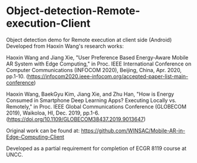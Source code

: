 # Object-detection-Remote-execution-Client
 Object detection demo for Remote execution at client side (Android)
 Developed from Haoxin Wang's research works:
 
 Haoxin Wang and Jiang Xie, "User Preference Based Energy-Aware Mobile AR System with Edge Computing," in Proc. IEEE International Conference on Computer Communications (INFOCOM 2020), Beijing, China, Apr. 2020, pp.1-10. (https://infocom2020.ieee-infocom.org/accepted-paper-list-main-conference)
 
 Haoxin Wang, BaekGyu Kim, Jiang Xie, and Zhu Han, "How is Energy Consumed in Smartphone Deep Learning Apps? Executing Locally vs. Remotely," in Proc. IEEE Global Communications Conference (GLOBECOM 2019), Waikoloa, HI, Dec. 2019, pp.1-6. (https://doi.org/10.1109/GLOBECOM38437.2019.9013647)
 
 Original work can be found at: https://github.com/WINSAC/Mobile-AR-in-Edge-Computing-Client
 
 Developed as a partial requirement for completion of ECGR 8119 course at UNCC.
